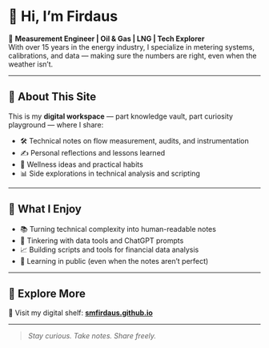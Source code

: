 # 👋 Hi, I’m Firdaus

🎯 **Measurement Engineer | Oil & Gas | LNG | Tech Explorer**  
With over 15 years in the energy industry, I specialize in metering systems, calibrations, and data — making sure the numbers are right, even when the weather isn’t.

---

## 🧭 About This Site

This is my **digital workspace** — part knowledge vault, part curiosity playground — where I share:

- 🛠️ Technical notes on flow measurement, audits, and instrumentation  
- ✍️ Personal reflections and lessons learned  
- 🌱 Wellness ideas and practical habits  
- 📊 Side explorations in technical analysis and scripting

---

## 🎒 What I Enjoy

- 📚 Turning technical complexity into human-readable notes  
- 🤖 Tinkering with data tools and ChatGPT prompts  
- 📈 Building scripts and tools for financial data analysis  
- 🚧 Learning in public (even when the notes aren’t perfect)

---

## 🔗 Explore More

📂 Visit my digital shelf: [**smfirdaus.github.io**](https://smfirdaus.github.io)

---

> _Stay curious. Take notes. Share freely._
